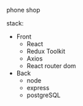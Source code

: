 phone shop

stack:
- Front 
  - React
  - Redux Toolkit
  - Axios
  - React router dom
- Back
  - node
  - express
  - postgreSQL 